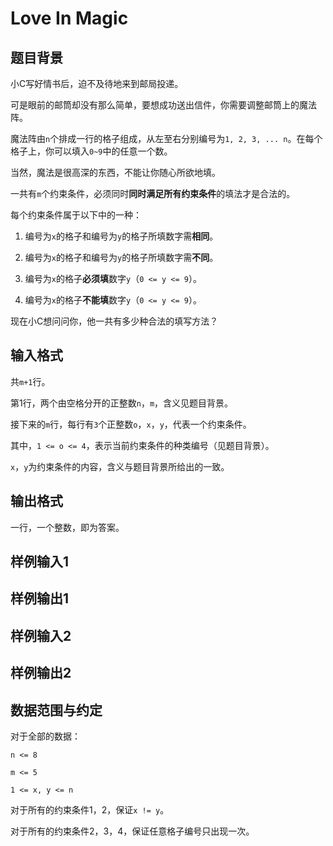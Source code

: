 # Love In Magic

## 题目背景

小C写好情书后，迫不及待地来到邮局投递。

可是眼前的邮筒却没有那么简单，要想成功送出信件，你需要调整邮筒上的魔法阵。

魔法阵由`n`个排成一行的格子组成，从左至右分别编号为`1, 2, 3, ... n`。在每个格子上，你可以填入`0~9`中的任意一个数。

当然，魔法是很高深的东西，不能让你随心所欲地填。

一共有`m`个约束条件，必须同时**同时满足所有约束条件**的填法才是合法的。

每个约束条件属于以下中的一种：

1. 编号为`x`的格子和编号为`y`的格子所填数字需**相同**。

2. 编号为`x`的格子和编号为`y`的格子所填数字需**不同**。

3. 编号为`x`的格子**必须填**数字`y`（`0 <= y <= 9`）。

4. 编号为`x`的格子**不能填**数字`y`（`0 <= y <= 9`）。

现在小C想问问你，他一共有多少种合法的填写方法？

## 输入格式

共`m+1`行。

第1行，两个由空格分开的正整数`n`，`m`，含义见题目背景。

接下来的`m`行，每行有`3`个正整数`o`，`x`，`y`，代表一个约束条件。

其中，`1 <= o <= 4`，表示当前约束条件的种类编号（见题目背景）。

`x`，`y`为约束条件的内容，含义与题目背景所给出的一致。

## 输出格式

一行，一个整数，即为答案。

## 样例输入1

## 样例输出1

## 样例输入2

## 样例输出2

## 数据范围与约定

对于全部的数据：

`n <= 8`

`m <= 5`

`1 <= x, y <= n`

对于所有的约束条件1，2，保证`x != y`。

对于所有的约束条件2，3，4，保证任意格子编号只出现一次。
